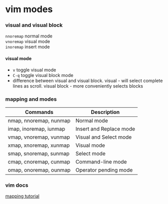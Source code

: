 # vim modes

### visual and visual block

`nnoremap`    normal mode<br/>
`vnoremap`    visual mode<br/>
`inoremap`    insert mode<br/>

#### visual mode
* `v`   toggle visual mode
* `C-q` toggle visual block mode
* difference between visual and visual block.
  visual - will select complete lines as scroll.
  visual block - more conveniently selects blocks

### mapping and modes

Commands  |    Description 
----------| ----------------
nmap, nnoremap, nunmap    |      Normal mode
imap, inoremap, iunmap    |      Insert and Replace mode
vmap, vnoremap, vunmap    |      Visual and Select mode
xmap, xnoremap, xunmap    |      Visual mode
smap, snoremap, sunmap    |      Select mode
cmap, cnoremap, cunmap    |      Command-line mode
omap, onoremap, ounmap    |      Operator pending mode

### vim docs
[mapping tutorial](http://vim.wikia.com/wiki/Mapping_keys_in_Vim_-_Tutorial_(Part_1))

